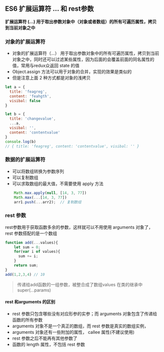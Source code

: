 ## ES6 扩展运算符 ... 和 rest参数
**扩展运算符 (…) 用于取出参数对象中（对象或者数组）的所有可遍历属性，拷贝到当前对象之中**

### 对象的扩展运算符
- 对象的扩展运算符（...） 用于取出参数对象中的所有可遍历属性，拷贝到当前对象之中，同时还可以过滤某些属性，因为后面的会覆盖前面的同名属性的值，常用与redux众返回 state 的值
- Object.assign 方法可以用于对象的合并，实现的效果是类似的
- 但是注意上面 2 种方式都是对象的浅拷贝
```javascript
let a = {
  title: 'feagreg',
  content: 'feahgth',
  visibal: false
}

let b = {
  title: 'changevalue',
  ...a,
  visibal: '',
  content: 'contentvalue'
}
console.log(b)
// { title: 'feagreg', content: 'contentvalue', visibal: '' }
```

### 数据的扩展运算符
- 可以将数组转换为参数序列
- 可以复制数组
- 可以求取数组的最大值，不需要使用 apply 方法
```javascript
	Math.max.apply(null, [14, 3, 77])
	Math.max(...[14, 3, 77])
	arr1.push(...arr2);  // 复制数组
```



### rest 参数
rest参数用于获取函数多余的参数，这样就可以不用使用 arguments 对象了，rest 参数搭配的是一个数组
```javascript
function add(...values){
	let sum = 0;
	for(var i of values){
	  sum += i;
	}
	return sum;
}
add(1,2,3,4) // 10
```
> 传递给add函数的一组参数，被整合成了数组values 
> 在类的继承中  super(...params)

#### rest 和arguments 的区别 
- rest 参数只包含哪些没有对应形参的实参；而 arguments 对象包含了传递给函数的所有参数
- arguments 对象不是一个真正的数组，而 rest 参数是真实的数组实例，
- arguments 对象还有一些附加的属性， callee 属性(不建议使用)
- rest 参数之后不能再有其他参数了
- 函数的 length 属性，不包括 rest 参数